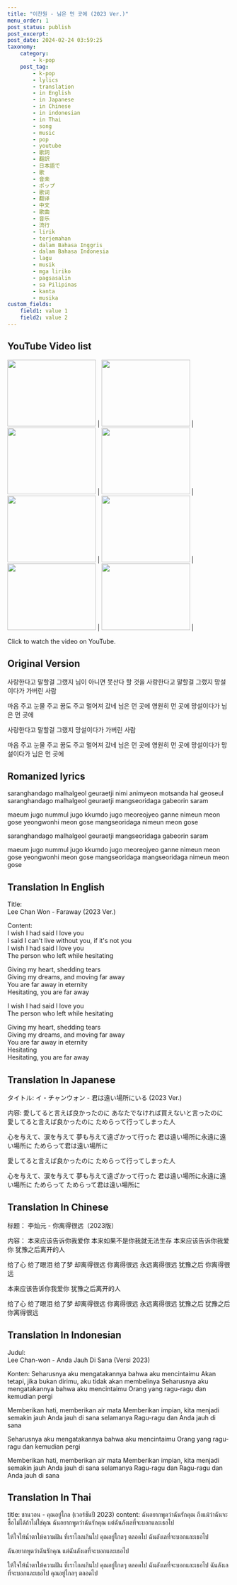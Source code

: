 ```yaml
---
title: "이찬원 - 님은 먼 곳에 (2023 Ver.)"
menu_order: 1
post_status: publish
post_excerpt: 
post_date: 2024-02-24 03:59:25
taxonomy:
    category:
        - k-pop
    post_tag:
        - k-pop
        - lylics
        - translation
        - in English
        - in Japanese
        - in Chinese
        - in indonesian
        - in Thai
        - song
        - music
        - pop
        - youtube
        - 歌詞
        - 翻訳
        - 日本語で
        - 歌
        - 音楽
        - ポップ
        - 歌词
        - 翻译
        - 中文
        - 歌曲
        - 音乐
        - 流行
        - lirik
        - terjemahan
        - dalam Bahasa Inggris
        - dalam Bahasa Indonesia
        - lagu
        - musik
        - mga liriko
        - pagsasalin
        - sa Pilipinas
        - kanta
        - musika
custom_fields:
    field1: value 1
    field2: value 2
---
```


## YouTube Video list
 [<img src='http://img.youtube.com/vi/Gj7ID2TYjQA/0.jpg' width='200' height='150'>](https://youtu.be/Gj7ID2TYjQA) | [<img src='http://img.youtube.com/vi/yaeG5iPP414/0.jpg' width='200' height='150'>](https://youtu.be/yaeG5iPP414) | [<img src='http://img.youtube.com/vi/Cu3RyNybGTg/0.jpg' width='200' height='150'>](https://youtu.be/Cu3RyNybGTg) | [<img src='http://img.youtube.com/vi/BuSuPtsRcqw/0.jpg' width='200' height='150'>](https://youtu.be/BuSuPtsRcqw) | [<img src='http://img.youtube.com/vi/C1JWBqWSudA/0.jpg' width='200' height='150'>](https://youtu.be/C1JWBqWSudA) |
 [<img src='http://img.youtube.com/vi/z2qMA2cAMt0/0.jpg' width='200' height='150'>](https://youtu.be/z2qMA2cAMt0) | [<img src='http://img.youtube.com/vi/EYuiU4sFQgE/0.jpg' width='200' height='150'>](https://youtu.be/EYuiU4sFQgE) | [<img src='http://img.youtube.com/vi/s5gwqCrS7Gk/0.jpg' width='200' height='150'>](https://youtu.be/s5gwqCrS7Gk) |

Click to watch the video on YouTube.
## Original Version
사랑한다고 말할걸 그랬지 
님이 아니면 못산다 할 것을 
사랑한다고 말할걸 그랬지 
망설이다가 가버린 사람 

마음 주고 눈물 주고 
꿈도 주고 멀어져 갔네 
님은 먼 곳에 영원히 먼 곳에 
망설이다가 님은 먼 곳에 

사랑한다고 말할걸 그랬지 
망설이다가 가버린 사람 

마음 주고 눈물 주고 
꿈도 주고 멀어져 갔네 
님은 먼 곳에 영원히 먼 곳에 
망설이다가 
망설이다가 님은 먼 곳에 



## Romanized lyrics
saranghandago malhalgeol geuraetji 
nimi animyeon motsanda hal geoseul 
saranghandago malhalgeol geuraetji 
mangseoridaga gabeorin saram 

maeum jugo nummul jugo 
kkumdo jugo meoreojyeo ganne 
nimeun meon gose yeongwonhi meon gose 
mangseoridaga nimeun meon gose 

saranghandago malhalgeol geuraetji 
mangseoridaga gabeorin saram 

maeum jugo nummul jugo 
kkumdo jugo meoreojyeo ganne 
nimeun meon gose yeongwonhi meon gose 
mangseoridaga 
mangseoridaga nimeun meon gose 



## Translation In English
Title:  
Lee Chan Won - Faraway (2023 Ver.)

Content:  
I wish I had said I love you  
I said I can't live without you, if it's not you  
I wish I had said I love you  
The person who left while hesitating  

Giving my heart, shedding tears  
Giving my dreams, and moving far away  
You are far away in eternity  
Hesitating, you are far away  

I wish I had said I love you  
The person who left while hesitating  

Giving my heart, shedding tears  
Giving my dreams, and moving far away  
You are far away in eternity  
Hesitating  
Hesitating, you are far away
## Translation In Japanese
タイトル: 
イ・チャンウォン - 君は遠い場所にいる (2023 Ver.)

内容:
愛してると言えば良かったのに
あなたでなければ買えないと言ったのに
愛してると言えば良かったのに
ためらって行ってしまった人

心を与えて、涙を与えて
夢も与えて遠ざかって行った
君は遠い場所に永遠に遠い場所に
ためらって君は遠い場所に

愛してると言えば良かったのに
ためらって行ってしまった人

心を与えて、涙を与えて
夢も与えて遠ざかって行った
君は遠い場所に永遠に遠い場所に
ためらって
ためらって君は遠い場所に
## Translation In Chinese
标题：
李灿元 - 你离得很远（2023版）

内容：
本来应该告诉你我爱你
本来如果不是你我就无法生存
本来应该告诉你我爱你
犹豫之后离开的人

给了心 给了眼泪
给了梦 却离得很远
你离得很远 永远离得很远
犹豫之后 你离得很远

本来应该告诉你我爱你
犹豫之后离开的人

给了心 给了眼泪
给了梦 却离得很远
你离得很远 永远离得很远
犹豫之后
犹豫之后 你离得很远
## Translation In Indonesian
Judul:  
Lee Chan-won - Anda Jauh Di Sana (Versi 2023)

Konten:
Seharusnya aku mengatakannya bahwa aku mencintaimu
Akan tetapi, jika bukan dirimu, aku tidak akan membelinya
Seharusnya aku mengatakannya bahwa aku mencintaimu
Orang yang ragu-ragu dan kemudian pergi

Memberikan hati, memberikan air mata
Memberikan impian, kita menjadi semakin jauh
Anda jauh di sana selamanya
Ragu-ragu dan Anda jauh di sana

Seharusnya aku mengatakannya bahwa aku mencintaimu
Orang yang ragu-ragu dan kemudian pergi

Memberikan hati, memberikan air mata
Memberikan impian, kita menjadi semakin jauh
Anda jauh di sana selamanya
Ragu-ragu dan
Ragu-ragu dan Anda jauh di sana
## Translation In Thai
title: ชานวอน - คุณอยู่ไกล (เวอร์ชันปี 2023)
content: 
ฉันอยากพูดว่าฉันรักคุณ
ถึงแม้ว่าฉันจะซื้อไม่ได้ถ้าไม่ใช่คุณ
ฉันอยากพูดว่าฉันรักคุณ
แต่ฉันลังเลที่จะบอกและเธอไป

ให้ใจให้น้ำตาให้ความฝัน
ที่เราไกลเกินไป
คุณอยู่ไกลๆ ตลอดไป
ฉันลังเลที่จะบอกและเธอไป

ฉันอยากพูดว่าฉันรักคุณ
แต่ฉันลังเลที่จะบอกและเธอไป

ให้ใจให้น้ำตาให้ความฝัน
ที่เราไกลเกินไป
คุณอยู่ไกลๆ ตลอดไป
ฉันลังเลที่จะบอกและเธอไป
ฉันลังเลที่จะบอกและเธอไป
คุณอยู่ไกลๆ ตลอดไป
